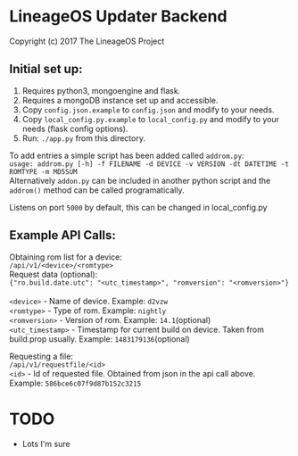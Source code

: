 LineageOS Updater Backend
=======================
Copyright (c) 2017 The LineageOS Project<br>

Initial set up:
---
1. Requires python3, mongoengine and flask.
2. Requires a mongoDB instance set up and accessible.
3. Copy `config.json.example` to `config.json` and modify to your needs.
4. Copy `local_config.py.example` to `local_config.py` and modify to your needs (flask config options).
5. Run: `./app.py` from this directory.

To add entries a simple script has been added called `addrom.py`:<br>
`usage: addrom.py [-h] -f FILENAME -d DEVICE -v VERSION -dt DATETIME -t ROMTYPE -m MD5SUM`<br>
Alternatively `addon.py` can be included in another python script and the `addrom()` method can be called programatically.

Listens on port `5000` by default, this can be changed in local_config.py<br>

Example API Calls:
--
Obtaining rom list for a device:<br>
`/api/v1/<device>/<romtype>`<br>
Request data (optional):<br>
`{"ro.build.date.utc": "<utc_timestamp>", "romversion": "<romversion>"}`<br><br>
`<device>` - Name of device. Example: `d2vzw`<br>
`<romtype>` - Type of rom. Example: `nightly`<br>
`<romversion>` - Version of rom. Example: `14.1`(optional)<br>
`<utc_timestamp>` - Timestamp for current build on device. Taken from build.prop usually. Example: `1483179136`(optional)


Requesting a file:<br>
`/api/v1/requestfile/<id>`<br>
`<id>` - Id of requested file. Obtained from json in the api call above. Example: `586bce6c07f9d87b152c3215`


TODO
====
- Lots I'm sure
